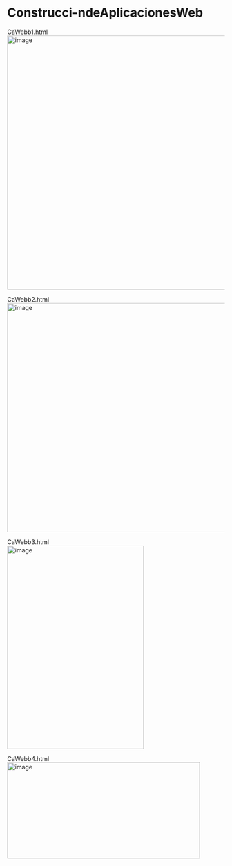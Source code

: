 # Construcci-ndeAplicacionesWeb

CaWebb1.html <br>
<img width="520" height="589" alt="image" src="https://github.com/user-attachments/assets/10f1070d-0f19-4021-9d2b-d21aee425425" />

CaWebb2.html <br>
<img width="1333" height="531" alt="image" src="https://github.com/user-attachments/assets/dcfaed63-60ad-4a3a-adc4-403c635c132e" />

CaWebb3.html <br>
<img width="316" height="471" alt="image" src="https://github.com/user-attachments/assets/0d53da8d-23b1-49ed-82ea-5003999c1554" />

CaWebb4.html <br>
<img width="446" height="223" alt="image" src="https://github.com/user-attachments/assets/e83f3ff5-066c-4eee-bcb1-f9ea8fddfc5d" />
